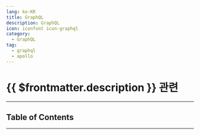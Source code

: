 ```yaml
---
lang: ko-KR
title: GraphQL
description: GraphQL
icon: iconfont icon-graphql
category:
  - GraphQL
tag: 
  - graphql
  - apollo
---
```


# {{ $frontmatter.description }} 관련

<ShieldsGroup logos="visualstudiocode,apollographql,graphql"/>

---

## Table of Contents

<ToCLocal basePath="/data-science/graphql/" />

---

<TagLinks />